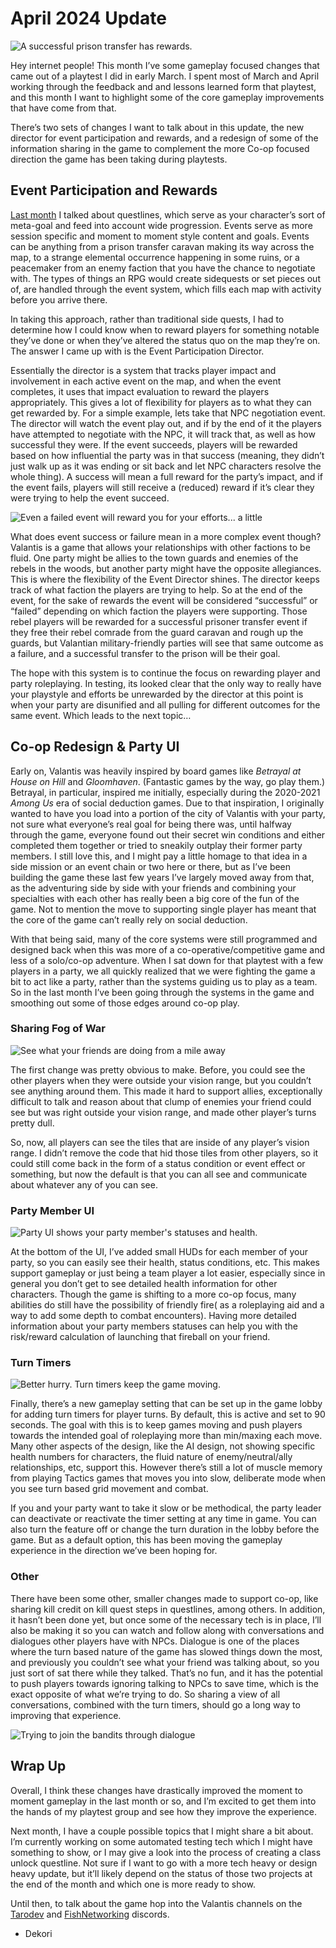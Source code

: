 # April 2024 Update
<img src="https://raw.githubusercontent.com/NatickGames/natickgames.github.io/main/assets/04-24-Update/EventSuccessReward.png" alt="A successful prison transfer has rewards.">

Hey internet people! This month I’ve some gameplay focused changes that came out of a playtest I did in early March. I spent most of March and April working through the feedback and and lessons learned form that playtest, and this month I want to highlight some of the core gameplay improvements that have come from that. 

There’s two sets of changes I want to talk about in this update, the new director for event participation and rewards, and a redesign of some of the information sharing in the game to complement the more Co-op focused direction the game has been taking during playtests.

## Event Participation and Rewards

[Last month](https://natickgames.github.io/2024/04/06/march-2024-update.html) I talked about questlines, which serve as your character’s sort of meta-goal and feed into account wide progression. Events serve as more session specific and moment to moment style content and goals. Events can be anything from a prison transfer caravan making its way across the map, to a strange elemental occurrence happening in some ruins, or a peacemaker from an enemy faction that you have the chance to negotiate with. The types of things an RPG would create sidequests or set pieces out of, are handled through the event system, which fills each map with activity before you arrive there. 

In taking this approach, rather than traditional side quests, I had to determine how I could know when to reward players for something notable they’ve done or when they’ve altered the status quo on the map they’re on. The answer I came up with is the Event Participation Director.

Essentially the director is a system that tracks player impact and involvement in each active event on the map, and when the event completes, it uses that impact evaluation to reward the players appropriately. This gives a lot of flexibility for players as to what they can get rewarded by. For a simple example, lets take that NPC negotiation event. The director will watch the event play out, and if by the end of it the players have attempted to negotiate with the NPC, it will track that, as well as how successful they were. If the event succeeds, players will be rewarded based on how influential the party was in that success (meaning, they didn’t just walk up as it was ending or sit back and let NPC characters resolve the whole thing). A success will mean a full reward for the party’s impact, and if the event fails, players will still receive a (reduced) reward if it’s clear they were trying to help the event succeed. 

<img src="https://raw.githubusercontent.com/NatickGames/natickgames.github.io/main/assets/04-24-Update/EventFailureReward.png" alt="Even a failed event will reward you for your efforts... a little">

What does event success or failure mean in a more complex event though? Valantis is a game that allows your relationships with other factions to be fluid. One party might be allies to the town guards and enemies of the rebels in the woods, but another party might have the opposite allegiances. This is where the flexibility of the Event Director shines. The director keeps track of what faction the players are trying to help. So at the end of the event, for the sake of rewards the event will be considered “successful” or “failed” depending on which faction the players were supporting. Those rebel players will be rewarded for a successful prisoner transfer event if they free their rebel comrade from the guard caravan and rough up the guards, but Valantian military-friendly parties will see that same outcome as a failure, and a successful transfer to the prison will be their goal.

The hope with this system is to continue the focus on rewarding player and party roleplaying. In testing, its looked clear that the only way to really have your playstyle and efforts be unrewarded by the director at this point is when your party are disunified and all pulling for different outcomes for the same event. Which leads to the next topic…

## Co-op Redesign & Party UI

Early on, Valantis was heavily inspired by board games like *Betrayal at House on Hill* and *Gloomhaven*. (Fantastic games by the way, go play them.) Betrayal, in particular, inspired me initially, especially during the 2020-2021 *Among Us* era of social deduction games. Due to that inspiration, I originally wanted to have you load into a portion of the city of Valantis with your party, not sure what everyone’s real goal for being there was, until halfway through the game, everyone found out their secret win conditions and either completed them together or tried to sneakily outplay their former party members. I still love this, and I might pay a little homage to that idea in a side mission or an event chain or two here or there, but as I’ve been building the game these last few years I’ve largely moved away from that, as the adventuring side by side with your friends and combining your specialties with each other has really been a big core of the fun of the game. Not to mention the move to supporting single player has meant that the core of the game can’t really rely on social deduction.

With that being said, many of the core systems were still programmed and designed back when this was more of a co-operative/competitive game and less of a solo/co-op adventure. When I sat down for that playtest with a few players in a party, we all quickly realized that we were fighting the game a bit to act like a party, rather than the systems guiding us to play as a team. So in the last month I’ve been going through the systems in the game and smoothing out some of those edges around co-op play. 

### Sharing Fog of War

<img src="https://raw.githubusercontent.com/NatickGames/natickgames.github.io/main/assets/04-24-Update/SharedVision.png" alt="See what your friends are doing from a mile away">

The first change was pretty obvious to make. Before, you could see the other players when they were outside your vision range, but you couldn’t see anything around them. This made it hard to support allies, exceptionally difficult to talk and reason about that clump of enemies your friend could see but was right outside your vision range, and made other player’s turns pretty dull. 

So, now, all players can see the tiles that are inside of any player’s vision range. I didn’t remove the code that hid those tiles from other players, so it could still come back in the form of a status condition or event effect or something, but now the default is that you can all see and communicate about whatever any of you can see.

### Party Member UI

<img src="https://raw.githubusercontent.com/NatickGames/natickgames.github.io/main/assets/04-24-Update/PartyUI.png" alt="Party UI shows your party member's statuses and health.">

At the bottom of the UI, I’ve added small HUDs for each member of your party, so you can easily see their health, status conditions, etc. This makes support gameplay or just being a team player a lot easier, especially since in general you don’t get to see detailed health information for other characters. Though the game is shifting to a more co-op focus, many abilities do still have the possibility of friendly fire( as a roleplaying aid and a way to add some depth to combat encounters). Having more detailed information about your party members statuses can help you with the risk/reward calculation of launching that fireball on your friend.

### Turn Timers

<img src="https://raw.githubusercontent.com/NatickGames/natickgames.github.io/main/assets/04-24-Update/TurnTimer.png" alt="Better hurry. Turn timers keep the game moving.">

Finally, there’s a new gameplay setting that can be set up in the game lobby for adding turn timers for player turns. By default, this is active and set to 90 seconds. The goal with this is to keep games moving and push players towards the intended goal of roleplaying more than min/maxing each move. Many other aspects of the design, like the AI design, not showing specific health numbers for characters, the fluid nature of enemy/neutral/ally relationships, etc, support this. However there’s still a lot of muscle memory from playing Tactics games that moves you into slow, deliberate mode when you see turn based grid movement and combat. 

If you and your party want to take it slow or be methodical, the party leader can deactivate or reactivate the timer setting at any time in game. You can also turn the feature off or change the turn duration in the lobby before the game. But as a default option, this has been moving the gameplay experience in the direction we’ve been hoping for.

### Other

There have been some other, smaller changes made to support co-op, like sharing kill credit on kill quest steps in questlines, among others. In addition, it hasn’t been done yet, but once some of the necessary tech is in place, I’ll also be making it so you can watch and follow along with conversations and dialogues other players have with NPCs. Dialogue is one of the places where the turn based nature of the game has slowed things down the most, and previously you couldn’t see what your friend was talking about, so you just sort of sat there while they talked. That’s no fun, and it has the potential to push players towards ignoring talking to NPCs to save time, which is the exact opposite of what we’re trying to do. So sharing a view of all conversations, combined with the turn timers, should go a long way to improving that experience.

<img src="https://raw.githubusercontent.com/NatickGames/natickgames.github.io/main/assets/04-24-Update/Dialogue.png" alt="Trying to join the bandits through dialogue">

## Wrap Up

Overall, I think these changes have drastically improved the moment to moment gameplay in the last month or so, and I’m excited to get them into the hands of my playtest group and see how they improve the experience. 

Next month, I have a couple possible topics that I might share a bit about. I’m currently working on some automated testing tech which I might have something to show, or I may give a look into the process of creating a class unlock questline. Not sure if I want to go with a more tech heavy or design heavy update, but it’ll likely depend on the status of those two projects at the end of the month and which one is more ready to show.

Until then, to talk about the game hop into the Valantis channels on the [Tarodev](https://discord.gg/tarodev) and [FishNetworking](https://discord.gg/firstgeargames-fish-networking-424284635074134018) discords.

- Dekori
